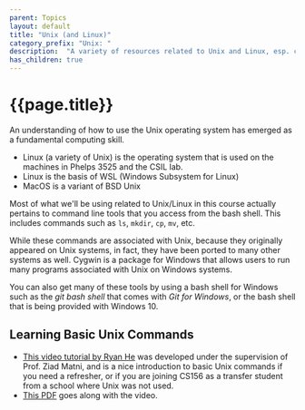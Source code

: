 ```yaml
---
parent: Topics
layout: default
title: "Unix (and Linux)"
category_prefix: "Unix: "
description:  "A variety of resources related to Unix and Linux, esp. command line tools"
has_children: true
---
```


# {{page.title}}

An understanding of how to use the Unix operating system has emerged as a fundamental computing skill.

* Linux (a variety of Unix) is the operating system that is used on the machines in Phelps 3525 and the CSIL lab.
* Linux is the basis of WSL (Windows Subsystem for Linux)
* MacOS is a variant of BSD Unix

Most of what we'll be using related to Unix/Linux in this course actually pertains to command line tools that you access from the bash shell.    This includes commands such as `ls`, `mkdir`, `cp`, `mv`, etc.

While these commands are associated with Unix, because they originally appeared on Unix systems, in fact, they have been ported to many other systems as well.  Cygwin is a package for Windows that allows users to run many programs associated with Unix on Windows systems.

You can also get many of these tools by using a bash shell for Windows such as the *git bash shell* that comes with *Git for Windows*, or the bash shell that is being provided with Windows 10.

## Learning Basic Unix Commands

* [This video tutorial by Ryan He](https://youtu.be/1W5V4GHPO4E?si=aBcPXImlZIhethnz) was developed under the supervision of Prof. Ziad Matni, and is a nice introduction to basic Unix commands if you need a refresher, or if you are joining CS156 as a transfer student from a school where Unix was not used.
* [This PDF](https://github.com/ucsb-cs156/ucsb-cs156.github.io/blob/main/topics/unix/A-Basic-Linux-Workshop.pdf) goes along with the video.


